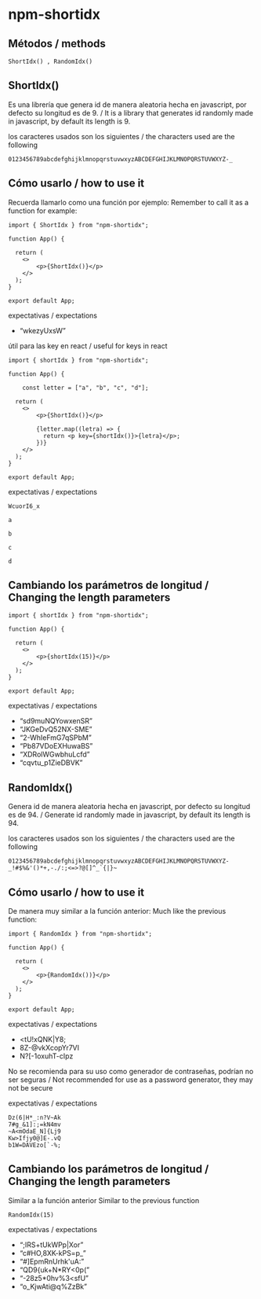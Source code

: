 # npm-shortidx

## Métodos / methods
```
ShortIdx() , RandomIdx()
```

## ShortIdx()

Es una librería que genera id de manera aleatoria hecha en javascript, por defecto su longitud es de 9. / It is a library that generates id randomly made in javascript, by default its length is 9.

los caracteres usados son los siguientes / the characters used are the following

```
0123456789abcdefghijklmnopqrstuvwxyzABCDEFGHIJKLMNOPQRSTUVWXYZ-_
```

## Cómo usarlo / how to use it

Recuerda llamarlo como una función por ejemplo:
Remember to call it as a function for example:

```
import { ShortIdx } from "npm-shortidx";

function App() {

  return (
    <>
        <p>{ShortIdx()}</p>
    </>
  );
}

export default App;
```

expectativas / expectations

- &#8220;wkezyUxsW&#8221;

útil para las key en react / useful for keys in react

```
import { shortIdx } from "npm-shortidx";

function App() {

    const letter = ["a", "b", "c", "d"];

  return (
    <>
        <p>{ShortIdx()}</p>

        {letter.map((letra) => {
          return <p key={shortIdx()}>{letra}</p>;
        })}
    </>
  );
}

export default App;
```

expectativas / expectations

```
WcuorI6_x

a

b

c

d
```

## Cambiando los parámetros de longitud / Changing the length parameters

```
import { shortIdx } from "npm-shortidx";

function App() {

  return (
    <>
        <p>{shortIdx(15)}</p>
    </>
  );
}

export default App;
```

expectativas / expectations

- &#8220;sd9muNQYowxenSR&#8221;
- &#8220;JKGeDvQ52NX-SME&#8221;
- &#8220;2-WhIeFmG7qSPbM&#8221;
- &#8220;Pb87VDoEXHuwaBS&#8221;
- &#8220;XDRolWGwbhuLcfd&#8221;
- &#8220;cqvtu_p1ZieDBVK&#8221;

## RandomIdx()

Genera id de manera aleatoria hecha en javascript, por defecto su longitud es de 94. / Generate id randomly made in javascript, by default its length is 94.

los caracteres usados son los siguientes / the characters used are the following

```
0123456789abcdefghijklmnopqrstuvwxyzABCDEFGHIJKLMNOPQRSTUVWXYZ-_!#$%&'()*+,-./:;<=>?@[]^_`{|}~
```

## Cómo usarlo / how to use it

De manera muy similar a la función anterior:
Much like the previous function:

```
import { RandomIdx } from "npm-shortidx";

function App() {

  return (
    <>
        <p>{RandomIdx())}</p>
    </>
  );
}

export default App;
```

expectativas / expectations

- <tU!xQNK|Y8;
- 8Z-@vkXcopYr7VI
- N?[-1oxuhT-cIpz

No se recomienda para su uso como generador de contraseñas, podrían no ser seguras / Not recommended for use as a password generator, they may not be secure

expectativas / expectations

```
Dz(6|H*_:n?V~Ak
7#g_&1]:;=kN4mv
~A<mOdaE_N]{Lj9
Kw>Ifjy0@]E-.vQ
b1W=DAVEzo[`-%;
```

## Cambiando los parámetros de longitud / Changing the length parameters

Similar a la función anterior
Similar to the previous function

```
RandomIdx(15)
```

expectativas / expectations

- &#8220;;IRS+tUkWPp|Xor&#8221;
- &#8220;c#HO,8XK-kPS=p_&#8221;
- &#8220;#]EpmRnUrhk'uA:&#8221;
- &#8220;QD9{uk+N*RY<0p(&#8221;
- &#8220;-28z5*0hv%3<sfU&#8221;
- &#8220;o_KjwAti@q%ZzBk&#8221;